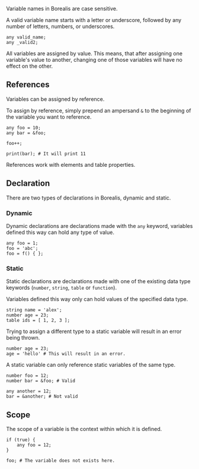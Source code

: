 Variable names in Borealis are case sensitive.

A valid variable name starts with a letter or underscore, followed by any number of letters, numbers, or underscores.

```borealis
any valid_name;
any _valid2;
```

All variables are assigned by value. This means, that after assigning one variable's value to another, changing one of those variables will have no effect on the other.

## References

Variables can be assigned by reference.

To assign by reference, simply prepend an ampersand `&` to the beginning of the variable you want to reference.

```borealis
any foo = 10;
any bar = &foo;

foo++;

print(bar); # It will print 11
```

References work with elements and table properties.

## Declaration

There are two types of declarations in Borealis, dynamic and static.

### Dynamic

Dynamic declarations are declarations made with the `any` keyword, variables defined this way can hold any type of value.

```borealis
any foo = 1;
foo = 'abc';
foo = f() { };
```

### Static

Static declarations are declarations made with one of the existing data type keywords (`number`, `string`, `table` or `function`).

Variables defined this way only can hold values of the specified data type.

```borealis
string name = 'alex';
number age = 23;
table ids = [ 1, 2, 3 ];
```

Trying to assign a different type to a static variable will result in an error being thrown.

```borealis
number age = 23;
age = 'hello' # This will result in an error.
```

A static variable can only reference static variables of the same type.

```borealis
number foo = 12;
number bar = &foo; # Valid

any another = 12;
bar = &another; # Not valid
```

## Scope

The scope of a variable is the context within which it is defined.

```borealis
if (true) {
    any foo = 12;
}

foo; # The variable does not exists here.
```
